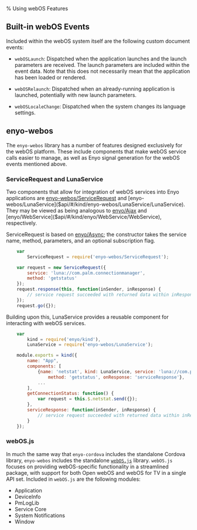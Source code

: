% Using webOS Features

## Built-in webOS Events

Included within the webOS system itself are the following custom document
events:

* `webOSLaunch`: Dispatched when the application launches and the launch
    parameters are received.  The launch parameters are included within the
    event data.  Note that this does not necessarily mean that the application
    has been loaded or rendered.

* `webOSRelaunch`: Dispatched when an already-running application is launched,
    potentially with new launch parameters.

* `webOSLocaleChange`: Dispatched when the system changes its language settings.

## enyo-webos

The `enyo-webos` library has a number of features designed exclusively for the
webOS platform.  These include components that make webOS service calls easier
to manage, as well as Enyo signal generation for the webOS events mentioned
above.

### ServiceRequest and LunaService

Two components that allow for integration of webOS services into Enyo
applications are [enyo-webos/ServiceRequest]($api/#/kind/enyo-webos/ServiceRequest/ServiceRequest)
and [enyo-webos/LunaService]($api/#/kind/enyo-webos/LunaService/LunaService).
They may be viewed as being analogous to [enyo/Ajax]($api/#/kind/enyo/Ajax/Ajax)
and [enyo/WebService]($api/#/kind/enyo/WebService/WebService), respectively.

ServiceRequest is based on [enyo/Async]($api/#/kind/enyo/Async/Async); the
constructor takes the service name, method, parameters, and an optional
subscription flag.

```javascript
    var
        ServiceRequest = require('enyo-webos/ServiceRequest');

    var request = new ServiceRequest({
        service: 'luna://com.palm.connectionmanager',
        method: 'getstatus'
    });
    request.response(this, function(inSender, inResponse) {
        // service request succeeded with returned data within inResponse
    });
    request.go({});
```

Building upon this, LunaService provides a reusable component for interacting
with webOS services.

```javascript
    var
        kind = require('enyo/kind'),
        LunaService = require('enyo-webos/LunaService');

    module.exports = kind({
        name: "App",
        components: [
            {name: 'netstat', kind: LunaService, service: 'luna://com.palm.connectionmanager',
                method: 'getstatus', onResponse: 'serviceResponse'},
            ...
        ],
        getConnectionStatus: function() {
            var request = this.$.netstat.send({});
        },
        serviceResponse: function(inSender, inResponse) {
            // service request succeeded with returned data within inResponse
        }
    });
```

### webOS.js

In much the same way that `enyo-cordova` includes the standalone Cordova
library, `enyo-webos` includes the standalone [`webOS.js`](https://github.com/webOS-DevRel/webOS.js) library.  `webOS.js`
focuses on providing webOS-specific functionality in a streamlined package, with
support for both Open webOS and webOS for TV in a single API set.  Included in
`webOS.js` are the following modules:

* Application
* DeviceInfo
* PmLogLib
* Service Core
* System Notifications
* Window
